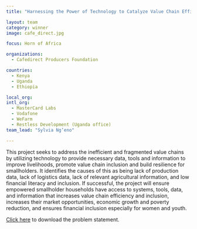 ```yaml
---
title: "Harnessing the Power of Technology to Catalyze Value Chain Efficiency Improvements to Build Resilience, Catalyze Inclusion and Reach Vulnerable Smallholders"

layout: team
category: winner
image: cafe_direct.jpg

focus: Horn of Africa

organizations:
  - Cafedirect Producers Foundation

countries: 
  - Kenya
  - Uganda
  - Ethiopia

local_org: 
intl_org:
  - MasterCard Labs
  - Vodafone
  - WeFarm
  - Restless Development (Uganda office)
team_lead: "Sylvia Ng’eno"

---
```


This project seeks to address the inefficient and fragmented value chains by utilizing technology to provide necessary data, tools and information to improve livelihoods, promote value chain inclusion and build resilience for smallholders. It identifies the causes of this as being lack of production data, lack of logistics data, lack of relevant agricultural information, and low financial literacy and inclusion. If successful, the project will ensure empowered smallholder households have access to systems, tools, data, and information that increases value chain efficiency and inclusion, increases their market opportunities, economic growth and poverty reduction, and ensures financial inclusion especially for women and youth. 

[Click here](../../assets/downloads/solution-statements/Cafedirect-solution-statement.pdf) to download the problem statement.